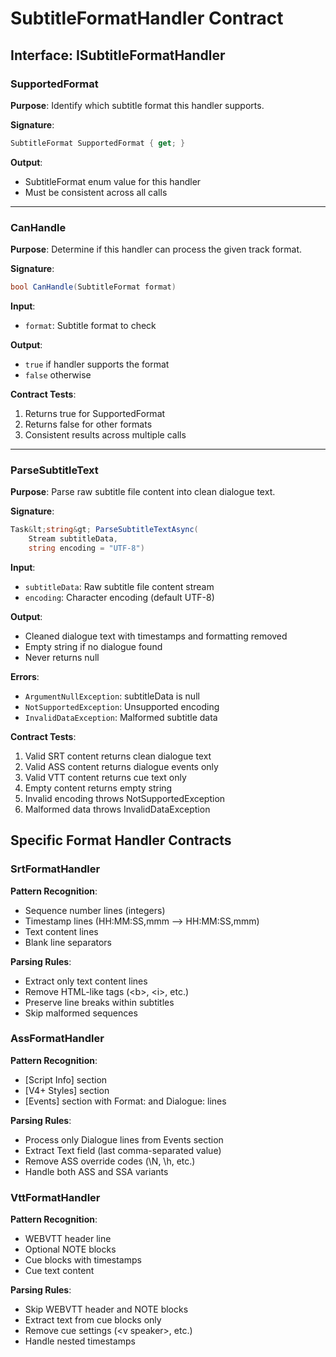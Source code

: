 # SubtitleFormatHandler Contract

## Interface: ISubtitleFormatHandler

### SupportedFormat
**Purpose**: Identify which subtitle format this handler supports.

**Signature**:
```csharp
SubtitleFormat SupportedFormat { get; }
```

**Output**:
- SubtitleFormat enum value for this handler
- Must be consistent across all calls

---

### CanHandle
**Purpose**: Determine if this handler can process the given track format.

**Signature**:
```csharp
bool CanHandle(SubtitleFormat format)
```

**Input**:
- `format`: Subtitle format to check

**Output**:
- `true` if handler supports the format
- `false` otherwise

**Contract Tests**:
1. Returns true for SupportedFormat
2. Returns false for other formats
3. Consistent results across multiple calls

---

### ParseSubtitleText
**Purpose**: Parse raw subtitle file content into clean dialogue text.

**Signature**:
```csharp
Task&lt;string&gt; ParseSubtitleTextAsync(
    Stream subtitleData, 
    string encoding = "UTF-8")
```

**Input**:
- `subtitleData`: Raw subtitle file content stream
- `encoding`: Character encoding (default UTF-8)

**Output**:
- Cleaned dialogue text with timestamps and formatting removed
- Empty string if no dialogue found
- Never returns null

**Errors**:
- `ArgumentNullException`: subtitleData is null
- `NotSupportedException`: Unsupported encoding
- `InvalidDataException`: Malformed subtitle data

**Contract Tests**:
1. Valid SRT content returns clean dialogue text
2. Valid ASS content returns dialogue events only
3. Valid VTT content returns cue text only
4. Empty content returns empty string
5. Invalid encoding throws NotSupportedException
6. Malformed data throws InvalidDataException

## Specific Format Handler Contracts

### SrtFormatHandler
**Pattern Recognition**:
- Sequence number lines (integers)
- Timestamp lines (HH:MM:SS,mmm --> HH:MM:SS,mmm)
- Text content lines
- Blank line separators

**Parsing Rules**:
- Extract only text content lines
- Remove HTML-like tags (&lt;b&gt;, &lt;i&gt;, etc.)
- Preserve line breaks within subtitles
- Skip malformed sequences

### AssFormatHandler  
**Pattern Recognition**:
- [Script Info] section
- [V4+ Styles] section
- [Events] section with Format: and Dialogue: lines

**Parsing Rules**:
- Process only Dialogue lines from Events section
- Extract Text field (last comma-separated value)
- Remove ASS override codes (\\N, \\h, etc.)
- Handle both ASS and SSA variants

### VttFormatHandler
**Pattern Recognition**:
- WEBVTT header line
- Optional NOTE blocks
- Cue blocks with timestamps
- Cue text content

**Parsing Rules**:
- Skip WEBVTT header and NOTE blocks
- Extract text from cue blocks only
- Remove cue settings (&lt;v speaker&gt;, etc.)
- Handle nested timestamps
